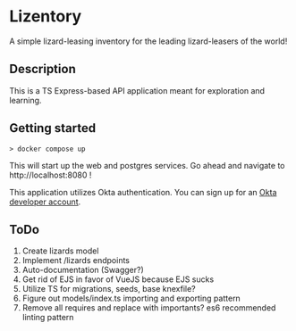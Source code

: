 # Lizentory

A simple lizard-leasing inventory for the leading lizard-leasers of the world!

## Description

This is a TS Express-based API application meant for exploration and learning.

## Getting started

```
> docker compose up
```
This will start up the web and postgres services. Go ahead and navigate to http://localhost:8080 !

This application utilizes Okta authentication. You can sign up for an [Okta developer account](https://www.okta.com/developer/signup).

## ToDo

1. Create lizards model
2. Implement /lizards endpoints
3. Auto-documentation (Swagger?)
4. Get rid of EJS in favor of VueJS because EJS sucks
5. Utilize TS for migrations, seeds, base knexfile?
6. Figure out models/index.ts importing and exporting pattern
7. Remove all requires and replace with importants? es6 recommended linting pattern
